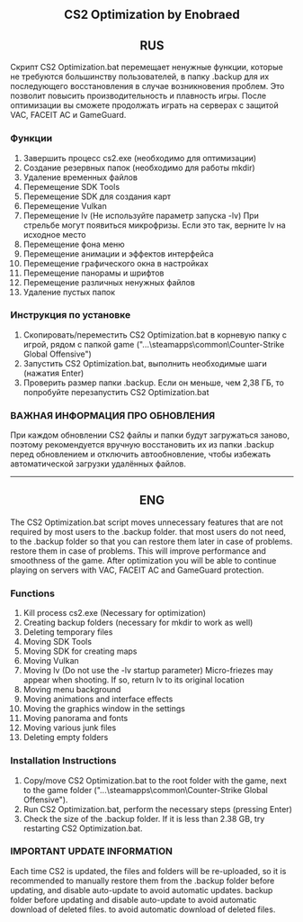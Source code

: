 <h2 align="center">CS2 Optimization by Enobraed</h2>

<h2 align="center">RUS</h2>

Скрипт CS2 Optimization.bat перемещает ненужные функции, которые не требуются большинству пользователей, в папку .backup для их последующего восстановления в случае возникновения проблем. Это позволит повысить производительность и плавность игры.
После оптимизации вы сможете продолжать играть на серверах с защитой VAC, FACEIT AC и GameGuard.

### Функции
1. Завершить процесс cs2.exe (необходимо для оптимизации)
2. Создание резервных папок (необходимо для работы mkdir)
3. Удаление временных файлов
4. Перемещение SDK Tools
5. Перемещение SDK для создания карт
6. Перемещение Vulkan
7. Перемещение lv (Не используйте параметр запуска -lv) При стрельбе могут появиться микрофризы. Если это так, верните lv на исходное место
8. Перемещение фона меню
9. Перемещение анимации и эффектов интерфейса
10. Перемещение графического окна в настройках
11. Перемещение панорамы и шрифтов
12. Перемещение различных ненужных файлов
13. Удаление пустых папок

### Инструкция по установке
1. Скопировать/переместить CS2 Optimization.bat в корневую папку с игрой, рядом с папкой game ("...\steamapps\common\Counter-Strike Global Offensive")
2. Запустить CS2 Optimization.bat, выполнить необходимые шаги (нажатия Enter)
3. Проверить размер папки .backup. Если он меньше, чем 2,38 ГБ, то попробуйте перезапустить CS2 Optimization.bat

### ВАЖНАЯ ИНФОРМАЦИЯ ПРО ОБНОВЛЕНИЯ
При каждом обновлении CS2 файлы и папки будут загружаться заново, поэтому рекомендуется вручную восстановить их из папки .backup перед обновлением и отключить автообновление, чтобы избежать автоматической загрузки удалённых файлов.

---
<h2 align="center">ENG</h2>

The CS2 Optimization.bat script moves unnecessary features that are not required by most users to the .backup folder. that most users do not need, to the .backup folder so that you can restore them later in case of problems. restore them in case of problems. This will improve performance and smoothness of the game.
After optimization you will be able to continue playing on servers with VAC, FACEIT AC and GameGuard protection.

### Functions
1. Kill process cs2.exe (Necessary for optimization)
2. Creating backup folders (necessary for mkdir to work as well)
3. Deleting temporary files
4. Moving SDK Tools
5. Moving SDK for creating maps
6. Moving Vulkan
7. Moving lv (Do not use the -lv startup parameter) Micro-friezes may appear when shooting. If so, return lv to its original location
8. Moving menu background
9. Moving animations and interface effects
10. Moving the graphics window in the settings
11. Moving panorama and fonts
12. Moving various junk files
13. Deleting empty folders

### Installation Instructions
1. Copy/move CS2 Optimization.bat to the root folder with the game, next to the game folder ("...\steamapps\common\Counter-Strike Global Offensive").
2. Run CS2 Optimization.bat, perform the necessary steps (pressing Enter)
3. Check the size of the .backup folder. If it is less than 2.38 GB, try restarting CS2 Optimization.bat.

### IMPORTANT UPDATE INFORMATION
Each time CS2 is updated, the files and folders will be re-uploaded, so it is recommended to manually restore them from the .backup folder before updating, and disable auto-update to avoid automatic updates. backup folder before updating and disable auto-update to avoid automatic download of deleted files. to avoid automatic download of deleted files.
